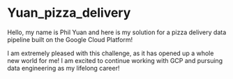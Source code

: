 # Yuan_pizza_delivery
 
Hello, my name is Phil Yuan and here is my solution for a pizza delivery data pipeline built on the Google Cloud Platform!

I am extremely pleased with this challenge, as it has opened up a whole new world for me! I am excited to continue working with GCP and pursuing data engineering as my lifelong career!
